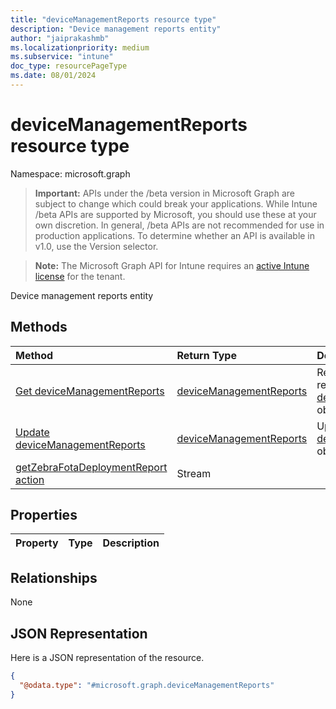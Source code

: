 ```yaml
---
title: "deviceManagementReports resource type"
description: "Device management reports entity"
author: "jaiprakashmb"
ms.localizationpriority: medium
ms.subservice: "intune"
doc_type: resourcePageType
ms.date: 08/01/2024
---
```


# deviceManagementReports resource type

Namespace: microsoft.graph

> **Important:** APIs under the /beta version in Microsoft Graph are subject to change which could break your applications. While Intune /beta APIs are supported by Microsoft, you should use these at your own discretion. In general, /beta APIs are not recommended for use in production applications. To determine whether an API is available in v1.0, use the Version selector.

> **Note:** The Microsoft Graph API for Intune requires an [active Intune license](https://go.microsoft.com/fwlink/?linkid=839381) for the tenant.

Device management reports entity

## Methods
|Method|Return Type|Description|
|:---|:---|:---|
|[Get deviceManagementReports](../api/intune-androidfotaservice-devicemanagementreports-get.md)|[deviceManagementReports](../resources/intune-androidfotaservice-devicemanagementreports.md)|Read properties and relationships of the [deviceManagementReports](../resources/intune-androidfotaservice-devicemanagementreports.md) object.|
|[Update deviceManagementReports](../api/intune-androidfotaservice-devicemanagementreports-update.md)|[deviceManagementReports](../resources/intune-androidfotaservice-devicemanagementreports.md)|Update the properties of a [deviceManagementReports](../resources/intune-androidfotaservice-devicemanagementreports.md) object.|
|[getZebraFotaDeploymentReport action](../api/intune-androidfotaservice-devicemanagementreports-getzebrafotadeploymentreport.md)|Stream||

## Properties
|Property|Type|Description|
|:---|:---|:---|

## Relationships
None

## JSON Representation
Here is a JSON representation of the resource.
<!-- {
  "blockType": "resource",
  "keyProperty": "id",
  "@odata.type": "microsoft.graph.deviceManagementReports"
}
-->
``` json
{
  "@odata.type": "#microsoft.graph.deviceManagementReports"
}
```